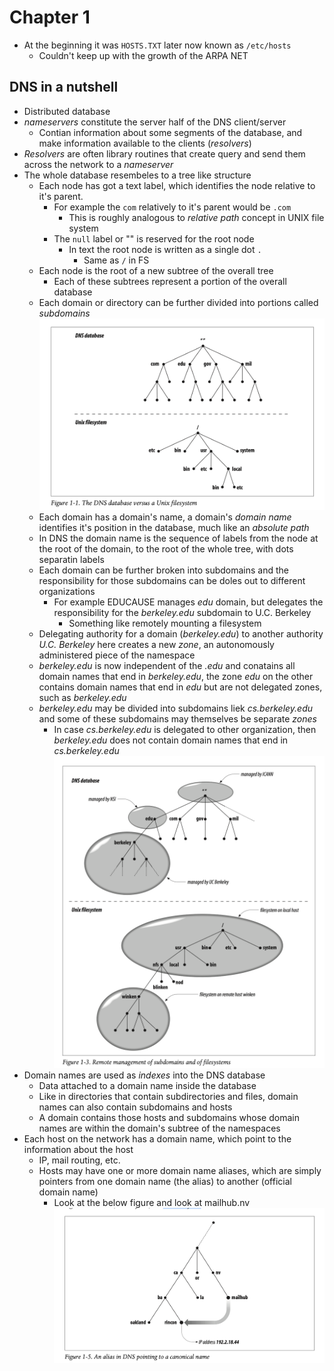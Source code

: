 # Chapter 1

- At the beginning it was `HOSTS.TXT` later now known as `/etc/hosts`
  - Couldn't keep up with the growth of the ARPA NET

## DNS in a nutshell

- Distributed database
- *nameservers* constitute the server half of the DNS client/server
  - Contian information about some segments of the database, and make information available to the clients (*resolvers*)
- *Resolvers* are often library routines that create query and send them across the network to a *nameserver*
- The whole database resembeles to a tree like structure
  - Each node has got a text label, which identifies the node relative to it's parent.
    - For example the `com` relatively to it's parent would be `.com`
      - This is roughly analogous to *relative path* concept in UNIX file system
    - The `null` label or "" is reserved for the root node
      - In text the root node is written as a single dot `.`
        - Same as `/` in FS
  - Each node is the root of a new subtree of the overall tree
    - Each of these subtrees represent a portion of the overall database
  - Each domain or directory can be further divided into portions called *subdomains* </br>
  ![DNS Tree](./screenshots/1_chapter01_dns_tree.png) </br>
  - Each domain has a domain's name, a domain's *domain name* identifies it's position in the database, much like an *absolute path*
  - In DNS the domain name is the sequence of labels from the node at the root of the domain, to the root of the whole tree, with dots separatin labels
  - Each domain can be further broken into subdomains and the responsibility for those subdomains can be doles out to different organizations
    - For example EDUCAUSE manages *edu* domain, but delegates the responsibility for the *berkeley.edu* subdomain to U.C. Berkeley
      - Something like remotely mounting a filesystem
  - Delegating authority for a domain (*berkeley.edu*) to another authority *U.C. Berkeley* here creates a new *zone*, an autonomously administered piece of the namespace
  - *berkeley.edu* is now independent of the *.edu* and conatains all domain names that end in *berkeley.edu*, the zone *edu* on the other contains domain names that end in *edu* but are not delegated zones, such as *berkeley.edu*
  - *berkeley.edu* may be divided into subdomains liek *cs.berkeley.edu* and some of these subdomains may themselves be separate *zones*
    - In case *cs.berkeley.edu* is delegated to other organization, then *berkeley.edu* does not contain domain names that end in *cs.berkeley.edu* </br>
    ![DNS Remote managemet of subdomains](./screenshots/1_chapter01_remote_management.png)
- Domain names are used as *indexes* into the DNS database
  - Data attached to a domain name inside the database
  - Like in directories that contain subdirectories and files, domain names can also contain subdomains and hosts
  - A domain contains those hosts and subdomains whose domain names are within the domain's subtree of the namespaces
- Each host on the network has a domain name, which point to the information about the host
  - IP, mail routing, etc.
  - Hosts may have one or more domain name aliases, which are simply pointers from one domain name (the alias) to another (official domain name)
    - Look at the below figure and look at mailhub.nv </br>
    ![Aliases in DNS](./screenshots/1_chapter01_aliases.png)
